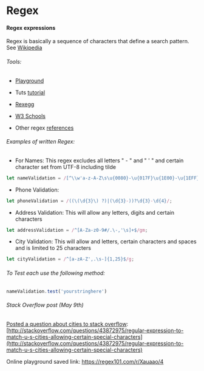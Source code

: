 # Regex

#### Regex expressions

Regex is basically a sequence of characters that define a search pattern. See [Wikipedia](https://en.wikipedia.org/wiki/Regular_expression)

###### Tools:

* [Playground](https://regex101.com/)
* Tuts [tutorial](https://code.tutsplus.com/tutorials/8-regular-expressions-you-should-know--net-6149\ )
* [Rexegg](http://www.rexegg.com/regex-quickstart.html)

* [W3 Schools](https://www.w3schools.com/jsref/jsref_obj_regexp.asp)

* Other regex [references](http://work.lauralemay.com/samples/perl.html)

###### Examples of written Regex:

* For Names: This regex excludes all letters " - " and " ' " and certain character set from UTF-8 including tilde

```js
let nameValidation = /[^\\w'a-z-A-Z\s\u{0080}-\u{017F}\u{1E00}-\u{1EFF}]+/u;
```

* Phone Validation: 

```js
let phoneValidation = /((\(\d{3}\) ?)|(\d{3}-))?\d{3}-\d{4}/;
```

* Address Validation: This will allow any letters, digits and certain characters

```js
let addressValidation = /^[A-Za-z0-9#/.\-,'\s]+$/gm;
```

* City Validation: This will allow and letters, certain characters and spaces and is limited to 25 characters

```js
let cityValidation = /^[a-zA-Z',.\s-]{1,25}$/g;
```

###### To Test each use the following method:

```js
nameValidation.test('yourstringhere')
```

###### Stack Overflow post \(May 9th\)

[Posted a question about cities to stack overflow](http://stackoverflow.com/questions/43872975/regular-expression-to-match-u-s-cities-allowing-certain-special-characters): [http://stackoverflow.com/questions/43872975/regular-expression-to-match-u-s-cities-allowing-certain-special-characters](http://stackoverflow.com/questions/43872975/regular-expression-to-match-u-s-cities-allowing-certain-special-characters)

Online playground saved link: https://regex101.com/r/Xauaao/4

